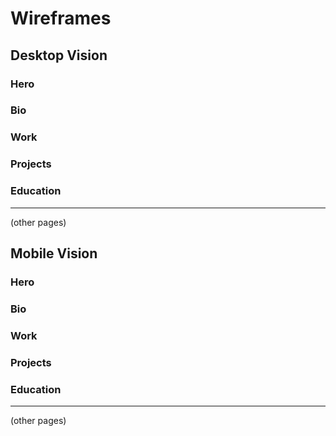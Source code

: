 # Wireframes

## Desktop Vision

### Hero

### Bio

### Work

### Projects

### Education

---

(other pages)


## Mobile Vision

### Hero

### Bio

### Work

### Projects

### Education

---

(other pages)
